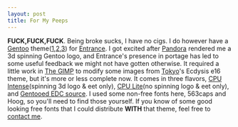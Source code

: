 ```yaml
--- 
layout: post
title: For My Peeps
---
```

<p><B>FUCK,FUCK,FUCK</B>.  Being broke sucks, I have no cigs.  I do however have a <a href="http://www.gentoo.org">Gentoo</a> theme(<a href="/images/gentooed1.jpg">1</a>,<a href="/images/gentooed2.jpg">2</a>,<a href="/images/gentooed3.jpg">3</a>) for <a href="http://xcomputerman.com/pages/entrance.html">Entrance</a>.  I got excited after <a href="http://www.pandora.la">Pandora</a> rendered me a 3d spinning Gentoo logo, and Entrance's presence in portage has led to some useful feedback we might not have gotten otherwise.  It required a little work in <a href="http://www.gimp.org">The GIMP</a> to modify some images from <a href="http://tokyo.cored.org">Tokyo</a>'s Ecdysis e16 theme, but it's more or less complete now.  It comes in three flavors, <a href="/files/gentooed.tar.gz">CPU Intense</a>(spinning 3d logo & eet only), <a href="/files/gentooed-lite.tar.gz">CPU Lite</a>(no spinning logo & eet only), and <a href="/files/gentooed-src.tar.gz">Gentooed EDC source</a>.  I used some non-free fonts here, 563caps and Hoog, so you'll need to find those yourself.  If you know of some good looking free fonts that I could distribute <B>WITH</B> that theme, feel free to <a href="/contact/">contact me</a>.</p>

